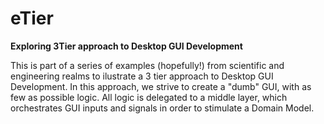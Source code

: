# eTier
**Exploring 3Tier approach to Desktop GUI Development**

This is part of a series of examples (hopefully!) from scientific and engineering realms to ilustrate a 3 tier approach to Desktop GUI Development. 
In this approach, we strive to create a "dumb" GUI, with as few as possible logic. All logic is delegated to a middle layer, which orchestrates GUI inputs and signals in order to stimulate a Domain Model.
